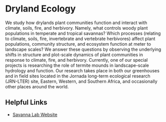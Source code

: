 # Dryland Ecology

We study how drylands plant communities function and interact with climate, soils, fire, and herbivory. Namely, what controls woody plant populations in temperate and tropical savannas? Which processes (relating to climate, soils, fire, invertebrate and vertebrate herbivores) affect plant populations, community structure, and ecosystem function at meter to landscape scales? We answer these questions by observing the underlying shifts in structure and plot-scale dynamics of plant communities in response to climate, fire, and herbivory. Currently, one of our special projects is researching the role of termite mounds in landscape-scale hydrology and function. Our research takes place in both our greenhouses and in field sites located in the Jornada long-term ecological research (JRN-LTER) site, Eastern, Western, and Southern Africa, and occasionally other places around the world.


## Helpful Links  

+ [Savanna Lab Website](https://savannalab.nmsu.edu/)  




